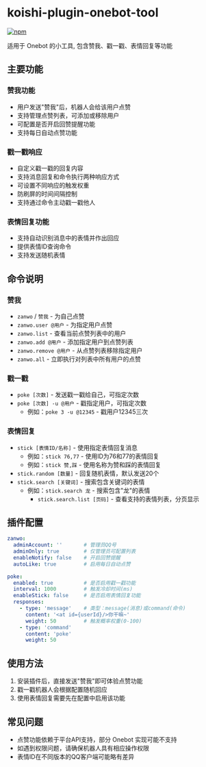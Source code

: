 # koishi-plugin-onebot-tool

[![npm](https://img.shields.io/npm/v/koishi-plugin-onebot-tool?style=flat-square)](https://www.npmjs.com/package/koishi-plugin-onebot-tool)

适用于 Onebot 的小工具, 包含赞我、戳一戳、表情回复等功能

## 主要功能

### 赞我功能

- 用户发送"赞我"后，机器人会给该用户点赞
- 支持管理点赞列表，可添加或移除用户
- 可配置是否开启回赞提醒功能
- 支持每日自动点赞功能

### 戳一戳响应

- 自定义戳一戳的回复内容
- 支持消息回复和命令执行两种响应方式
- 可设置不同响应的触发权重
- 防刷屏的时间间隔控制
- 支持通过命令主动戳一戳他人

### 表情回复功能

- 支持自动识别消息中的表情并作出回应
- 提供表情ID查询命令
- 支持发送随机表情

## 命令说明

### 赞我

- `zanwo` / `赞我` - 为自己点赞
- `zanwo.user @用户` - 为指定用户点赞
- `zanwo.list` - 查看当前点赞列表中的用户
- `zanwo.add @用户` - 添加指定用户到点赞列表
- `zanwo.remove @用户` - 从点赞列表移除指定用户
- `zanwo.all` - 立即执行对列表中所有用户的点赞

### 戳一戳

- `poke [次数]` - 发送戳一戳给自己，可指定次数
- `poke [次数] -u @用户` - 戳指定用户，可指定次数
  - 例如：`poke 3 -u @12345` - 戳用户12345三次

### 表情回复

- `stick [表情ID/名称]` - 使用指定表情回复消息
  - 例如：`stick 76,77` - 使用ID为76和77的表情回复
  - 例如：`stick 赞,踩` - 使用名称为赞和踩的表情回复
- `stick.random [数量]` - 回复随机表情，默认发送20个
- `stick.search [关键词]` - 搜索包含关键词的表情
  - 例如：`stick.search 龙` - 搜索包含"龙"的表情
    - `stick.search.list [页码]` - 查看支持的表情列表，分页显示

## 插件配置

```yaml
zanwo:
  adminAccount: ''       # 管理员QQ号
  adminOnly: true        # 仅管理员可配置列表
  enableNotify: false    # 开启回赞提醒
  autoLike: true         # 启用每日自动点赞

poke:
  enabled: true          # 是否启用戳一戳功能
  interval: 1000         # 触发冷却时间(ms)
  enableStick: false     # 是否启用表情回复功能
  responses:
    - type: 'message'    # 类型：message(消息)或command(命令)
      content: '<at id={userId}/>你干嘛~'
      weight: 50         # 触发概率权重(0-100)
    - type: 'command'
      content: 'poke'
      weight: 50
```

## 使用方法

1. 安装插件后，直接发送"赞我"即可体验点赞功能
2. 戳一戳机器人会根据配置随机回应
3. 使用表情回复需要先在配置中启用该功能

## 常见问题

- 点赞功能依赖于平台API支持，部分 Onebot 实现可能不支持
- 如遇到权限问题，请确保机器人具有相应操作权限
- 表情ID在不同版本的QQ客户端可能略有差异
